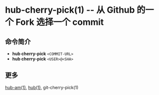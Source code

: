 # hub-cherry-pick(1) -- 从 Github 的一个 Fork 选择一个 commit

## 命令简介

- **hub cherry-pick** `<COMMIT-URL>`
- **hub cherry-pick** `<USER>@<SHA>`

## 更多

[hub-am(1)](hub-am.1.zh.md), [hub(1)](hub.1.zh.md), git-cherry-pick(1)
